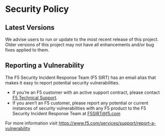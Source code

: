 # Security Policy

## Latest Versions

We advise users to run or update to the most recent release of this project.
Older versions of this project may not have all enhancements and/or bug fixes applied to them.

## Reporting a Vulnerability

The F5 Security Incident Response Team (F5 SIRT) has an email alias that makes it easy to report potential security
vulnerabilities.

- If you’re an F5 customer with an active support contract, please contact [F5 Technical Support](https://www.f5.com/services/support).
- If you aren’t an F5 customer, please report any potential or current instances of security vulnerabilities with any F5
  product to the F5 Security Incident Response Team at <F5SIRT@f5.com>

For more information visit <https://www.f5.com/services/support/report-a-vulnerability>
